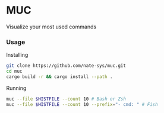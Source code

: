# MUC
Visualize your most used commands

### Usage

Installing
```sh 
git clone https://github.com/nate-sys/muc.git
cd muc
cargo build -r && cargo install --path .
```

Running
```sh
muc --file $HISTFILE --count 10 # Bash or Zsh
muc --file $HISTFILE --count 10 --prefix="- cmd: " # Fish
```

